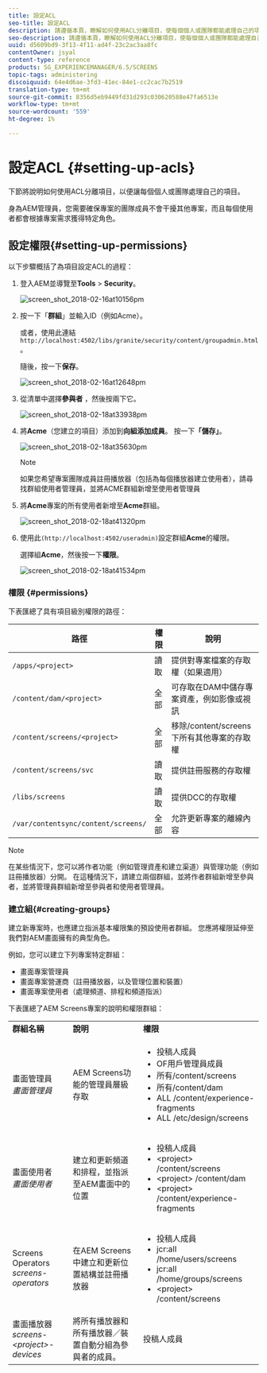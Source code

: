 ```yaml
---
title: 設定ACL
seo-title: 設定ACL
description: 請遵循本頁，瞭解如何使用ACL分離項目，使每個個人或團隊都能處理自己的項目。
seo-description: 請遵循本頁，瞭解如何使用ACL分離項目，使每個個人或團隊都能處理自己的項目。
uuid: d5609bd9-3f13-4f11-ad4f-23c2ac3aa8fc
contentOwner: jsyal
content-type: reference
products: SG_EXPERIENCEMANAGER/6.5/SCREENS
topic-tags: administering
discoiquuid: 64e4d6ae-3fd3-41ec-84e1-cc2cac7b2519
translation-type: tm+mt
source-git-commit: 8356d5eb9449fd31d293c030620588e47fa6513e
workflow-type: tm+mt
source-wordcount: '559'
ht-degree: 1%

---
```



# 設定ACL {#setting-up-acls}

下節將說明如何使用ACL分離項目，以便讓每個個人或團隊處理自己的項目。

身為AEM管理員，您需要確保專案的團隊成員不會干擾其他專案，而且每個使用者都會根據專案需求獲得特定角色。

## 設定權限{#setting-up-permissions}

以下步驟概括了為項目設定ACL的過程：

1. 登入AEM並導覽至&#x200B;**Tools** > **Security**。

   ![screen_shot_2018-02-16at10156pm](assets/screen_shot_2018-02-16at10156pm.png)

1. 按一下「**群組**」並輸入ID（例如Acme）。

   或者，使用此連結`http://localhost:4502/libs/granite/security/content/groupadmin.html`。

   隨後，按一下&#x200B;**保存**。

   ![screen_shot_2018-02-16at12648pm](assets/screen_shot_2018-02-16at12648pm.png)

1. 從清單中選擇&#x200B;**參與者** ，然後按兩下它。

   ![screen_shot_2018-02-18at33938pm](assets/screen_shot_2018-02-18at33938pm.png)

1. 將&#x200B;**Acme**（您建立的項目）添加到&#x200B;**向組添加成員**。 按一下&#x200B;**「儲存」**。

   ![screen_shot_2018-02-18at35630pm](assets/screen_shot_2018-02-18at35630pm.png)

   >[!NOTE]
   >
   >如果您希望專案團隊成員註冊播放器（包括為每個播放器建立使用者），請尋找群組使用者管理員，並將ACME群組新增至使用者管理員

1. 將&#x200B;**Acme**&#x200B;專案的所有使用者新增至&#x200B;**Acme**&#x200B;群組。

   ![screen_shot_2018-02-18at41320pm](assets/screen_shot_2018-02-18at41320pm.png)

1. 使用此`(http://localhost:4502/useradmin)`設定群組&#x200B;**Acme**&#x200B;的權限。

   選擇組&#x200B;**Acme**，然後按一下&#x200B;**權限**。

   ![screen_shot_2018-02-18at41534pm](assets/screen_shot_2018-02-18at41534pm.png)

### 權限 {#permissions}

下表匯總了具有項目級別權限的路徑：

| **路徑** | **權限** | **說明** |
|---|---|---|
| `/apps/<project>` | 讀取 | 提供對專案檔案的存取權（如果適用） |
| `/content/dam/<project>` | 全部 | 可存取在DAM中儲存專案資產，例如影像或視訊 |
| `/content/screens/<project>` | 全部 | 移除/content/screens下所有其他專案的存取權 |
| `/content/screens/svc` | 讀取 | 提供註冊服務的存取權 |
| `/libs/screens` | 讀取 | 提供DCC的存取權 |
| `/var/contentsync/content/screens/` | 全部 | 允許更新專案的離線內容 |

>[!NOTE]
>
>在某些情況下，您可以將作者功能（例如管理資產和建立渠道）與管理功能（例如註冊播放器）分開。 在這種情況下，請建立兩個群組，並將作者群組新增至參與者，並將管理員群組新增至參與者和使用者管理員。

### 建立組{#creating-groups}

建立新專案時，也應建立指派基本權限集的預設使用者群組。 您應將權限延伸至我們對AEM畫面擁有的典型角色。

例如，您可以建立下列專案特定群組：

* 畫面專案管理員
* 畫面專案營運商（註冊播放器，以及管理位置和裝置）
* 畫面專案使用者（處理頻道、排程和頻道指派）

下表匯總了AEM Screens專案的說明和權限群組：

<table>
 <tbody>
  <tr>
   <td><strong>群組名稱</strong></td>
   <td><strong>說明</strong></td>
   <td><strong>權限</strong></td>
  </tr>
  <tr>
   <td>畫面管理員<br /> <em>畫面管理員</em></td>
   <td>AEM Screens功能的管理員層級存取</td>
   <td>
    <ul>
     <li>投稿人成員</li>
     <li>OF用戶管理員成員</li>
     <li>所有/content/screens</li>
     <li>所有/content/dam</li>
     <li>ALL /content/experience-fragments</li>
     <li>ALL /etc/design/screens</li>
    </ul> </td>
  </tr>
  <tr>
   <td>畫面使用者<br /> <em>畫面使用者</em></td>
   <td>建立和更新頻道和排程，並指派至AEM畫面中的位置</td>
   <td>
    <ul>
     <li>投稿人成員</li>
     <li>&lt;project&gt; /content/screens</li>
     <li>&lt;project&gt; /content/dam</li>
     <li>&lt;project&gt; /content/experience-fragments</li>
    </ul> </td>
  </tr>
  <tr>
   <td>Screens Operators<br /> <em>screens-operators</em></td>
   <td>在AEM Screens中建立和更新位置結構並註冊播放器</td>
   <td>
    <ul>
     <li>投稿人成員</li>
     <li>jcr:all /home/users/screens</li>
     <li>jcr:all /home/groups/screens</li>
     <li>&lt;project&gt; /content/screens</li>
    </ul> </td>
  </tr>
  <tr>
   <td>畫面播放器<br /> <em>screens-&lt;project&gt;-devices</em></td>
   <td>將所有播放器和所有播放器／裝置自動分組為參與者的成員。</td>
   <td><p> 投稿人成員</p> </td>
  </tr>
 </tbody>
</table>


